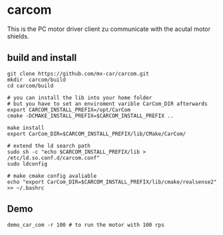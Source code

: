 # carcom
This is the PC motor driver client zu communicate with the acutal motor shields.

## build and install

```
git clone https://github.com/mx-car/carcom.git
mkdir  carcom/build
cd carcom/build

# you can install the lib into your home folder 
# but you have to set an enviroment varible CarCom_DIR afterwards
export CARCOM_INSTALL_PREFIX=/opt/CarCom
cmake -DCMAKE_INSTALL_PREFIX=$CARCOM_INSTALL_PREFIX ..

make install 
export CarCom_DIR=$CARCOM_INSTALL_PREFIX/lib/CMake/CarCom/  

# extend the ld search path
sudo sh -c "echo $CARCOM_INSTALL_PREFIX/lib > /etc/ld.so.conf.d/carcom.conf"
sudo ldconfig

# make cmake config avaliable
echo "export CarCom_DIR=$CARCOM_INSTALL_PREFIX/lib/cmake/realsense2" >> ~/.bashrc
```

## Demo
```
demo_car_com -r 100 # to run the motor with 100 rps
```
